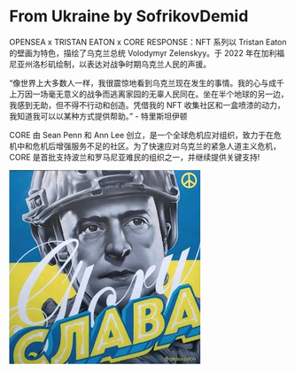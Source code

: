 # From Ukraine by SofrikovDemid

OPENSEA x TRISTAN EATON x CORE RESPONSE：NFT 系列以 Tristan Eaton 的壁画为特色，描绘了乌克兰总统 Volodymyr Zelenskyy。于 2022 年在加利福尼亚州洛杉矶绘制，以表达对战争时期乌克兰人民的声援。

“像世界上大多数人一样，我很震惊地看到乌克兰现在发生的事情。我的心与成千上万因一场毫无意义的战争而逃离家园的无辜人民同在。坐在半个地球的另一边，我感到无助，但不得不行动和创造。凭借我的 NFT 收集社区和一盒喷漆的动力，我知道我可以以某种方式提供帮助。” - 特里斯坦伊顿

CORE 由 Sean Penn 和 Ann Lee 创立，是一个全球危机应对组织，致力于在危机中和危机后增强服务不足的社区。为了快速应对乌克兰的紧急人道主义危机，CORE 是首批支持波兰和罗马尼亚难民的组织之一，并继续提供关键支持!

![nft](01.jpg)
